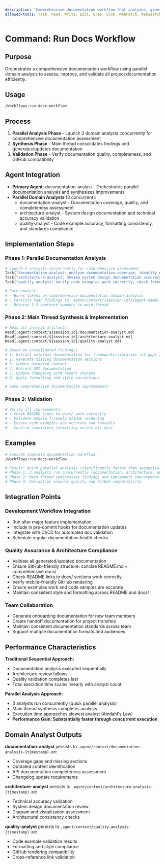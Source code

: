 ```yaml
---
description: "Comprehensive documentation workflow that analyzes, generates, updates, and validates all project documentation"
allowed-tools: Task, Read, Write, Edit, Grep, Glob, WebFetch, WebSearch
---
```


# Command: Run Docs Workflow

## Purpose

Orchestrates a comprehensive documentation workflow using parallel domain analysis to assess, improve, and validate
all project documentation efficiently.

## Usage

```bash
/workflows:run-docs-workflow
```

## Process

1. **Parallel Analysis Phase** - Launch 3 domain analysts concurrently for comprehensive documentation assessment
2. **Synthesis Phase** - Main thread consolidates findings and generates/updates documentation
3. **Validation Phase** - Verify documentation quality, completeness, and GitHub compatibility

## Agent Integration

- **Primary Agent**: documentation-analyst - Orchestrates parallel documentation analysis and synthesizes improvements
- **Parallel Domain Analysts** (3 concurrent):
  - documentation-analyst - Documentation coverage, quality, and completeness assessment
  - architecture-analyst - System design documentation and technical accuracy validation
  - quality-analyst - Code example accuracy, formatting consistency, and standards compliance

## Implementation Steps

### Phase 1: Parallel Documentation Analysis

```python
# Launch 3 analysts concurrently for comprehensive assessment
Task("documentation-analyst: Analyze documentation coverage, identify gaps, and assess completeness across README, docs/, API docs, and changelog")
Task("architecture-analyst: Review system design documentation accuracy, validate technical diagrams, and ensure architectural consistency")
Task("quality-analyst: Verify code examples work correctly, check formatting standards, and validate GitHub rendering compatibility")

# Each analyst:
# - Burns tokens on comprehensive documentation domain analysis
# - Persists lean findings to .agent/context/{session-id}/{agent-name}.md
# - Returns 2-3 sentence summary to main thread
```

### Phase 2: Main Thread Synthesis & Implementation

```python
# Read all analyst artifacts
Read(.agent/context/${session_id}/documentation-analyst.md)
Read(.agent/context/${session_id}/architecture-analyst.md)
Read(.agent/context/${session_id}/quality-analyst.md)

# Based on consolidated findings:
# 1. Extract external documentation for frameworks/libraries (if gaps identified)
# 2. Generate missing documentation sections
# 3. Update outdated content
# 4. Refresh API documentation
# 5. Update changelog with recent changes
# 6. Apply formatting and style corrections

# Save comprehensive documentation improvements
```

### Phase 3: Validation

```python
# Verify all improvements:
# - Check README links to docs/ work correctly
# - Validate mobile-friendly GitHub rendering
# - Ensure code examples are accurate and runnable
# - Confirm consistent formatting across all docs
```

## Examples

```bash
# Execute complete documentation workflow
/workflows:run-docs-workflow

# Result: Quick parallel analysis (significantly faster than sequential execution)
# Phase 1: 3 analysts run concurrently (documentation, architecture, quality)
# Phase 2: Main thread synthesizes findings and implements improvements
# Phase 3: Validation ensures quality and GitHub compatibility
```

## Integration Points

### **Development Workflow Integration**

- Run after major feature implementation
- Include in pre-commit hooks for documentation updates
- Integrate with CI/CD for automated doc validation
- Schedule regular documentation health checks

### **Quality Assurance & Architecture Compliance**

- Validate all generated/updated documentation
- Ensure GitHub-friendly structure: concise README.md + comprehensive docs/
- Check README links to docs/ sections work correctly
- Verify mobile-friendly GitHub rendering
- Ensure examples work and code samples are accurate
- Maintain consistent style and formatting across README and docs/

### **Team Collaboration**

- Generate onboarding documentation for new team members
- Create handoff documentation for project transfers
- Maintain consistent documentation standards across team
- Support multiple documentation formats and audiences

## Performance Characteristics

**Traditional Sequential Approach:**

- Documentation analysis executed sequentially
- Architecture review follows
- Quality validation completes last
- Total execution time scales linearly with analyst count

**Parallel Analysis Approach:**

- 3 analysts run concurrently (quick parallel analysis)
- Main thread synthesis completes analysis
- Execution time approaches slowest analyst (Amdahl's Law)
- **Performance Gain: Substantially faster through concurrent execution**

## Domain Analyst Outputs

**documentation-analyst** persists to `.agent/context/documentation-analysis-{timestamp}.md`:

- Coverage gaps and missing sections
- Outdated content identification
- API documentation completeness assessment
- Changelog update requirements

**architecture-analyst** persists to `.agent/context/architecture-analysis-{timestamp}.md`:

- Technical accuracy validation
- System design documentation review
- Diagram and visualization assessment
- Architectural consistency checks

**quality-analyst** persists to `.agent/context/quality-analysis-{timestamp}.md`:

- Code example validation results
- Formatting and style compliance
- GitHub rendering compatibility
- Cross-reference link validation
